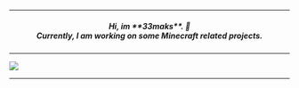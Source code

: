 
---

<h5 align="center">
Hi, im **33maks**. 👋 <br>
Currently, I am working on some Minecraft related projects. 
</h5>

---

<img src="https://github-readme-stats.vercel.app/api?username=33maks&theme=merko&show_icons=true)">

---
